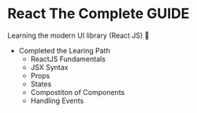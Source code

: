 # React The Complete GUIDE

Learning the modern UI library (React JS) 🚀

- Completed the Learing Path
  - ReactJS Fundamentals
  - JSX Syntax
  - Props
  - States
  - Compostiton of Components
  - Handling Events
